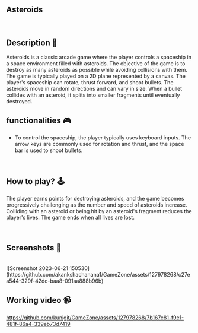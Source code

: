 
Asteroids
---

<br>

## **Description 📃**
Asteroids is a classic arcade game where the player controls a spaceship in a space environment filled with asteroids. The objective of the game is to destroy as many asteroids as possible while avoiding collisions with them.
The game is typically played on a 2D plane represented by a canvas. The player's spaceship can rotate, thrust forward, and shoot bullets. The asteroids move in random directions and can vary in size. When a bullet collides with an asteroid, it splits into smaller fragments until eventually destroyed.


## **functionalities 🎮**
<!-- add functionalities over here -->
- To control the spaceship, the player typically uses keyboard inputs. The arrow keys are commonly used for rotation and thrust, and the space bar is used to shoot bullets.


<br>

## **How to play? 🕹️**
<!-- add the steps how to play games -->
The player earns points for destroying asteroids, and the game becomes progressively challenging as the number and speed of asteroids increase. Colliding with an asteroid or being hit by an asteroid's fragment reduces the player's lives. The game ends when all lives are lost.


<br>

## **Screenshots 📸**

<br>
![Screenshot 2023-06-21 150530](https://github.com/akankshachanana1/GameZone/assets/127978268/c27ea544-329f-42dc-baa8-091aa888b96b)



<br>

## **Working video 📹**


https://github.com/kunjgit/GameZone/assets/127978268/7b167c81-f9e1-481f-86a4-339eb73d7419


